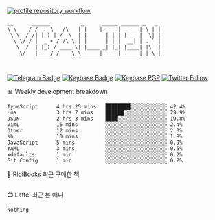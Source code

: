 [![profile repository workflow](https://github.com/vbalien/vbalien/actions/workflows/push.yml/badge.svg)](https://github.com/vbalien/vbalien/actions/workflows/push.yml)
```
__      ______          _      _____ ______ _   _ 
\ \    / /  _ \   /\   | |    |_   _|  ____| \ | |
 \ \  / /| |_) | /  \  | |      | | | |__  |  \| |
  \ \/ / |  _ < / /\ \ | |      | | |  __| | . ` |
   \  /  | |_) / ____ \| |____ _| |_| |____| |\  |
    \/   |____/_/    \_\______|_____|______|_| \_|
                                                  
                                                  
```
[![Telegram Badge](https://img.shields.io/badge/-Telegram-2CA5E0?logo=telegram)](https://t.me/vbalien)
[![Keybase Badge](https://img.shields.io/badge/-Keybase-33A0FF?logo=keybase&logoColor=white)](https://keybase.io/vbalien)
[![Keybase PGP](https://img.shields.io/keybase/pgp/vbalien)](http://sks.pod02.fleetstreetops.com/pks/lookup?search=0xE98CF73DE1E36F7D1B8A383AFD987F8DBE513071&fingerprint=on&op=index)
[![Twitter Follow](https://img.shields.io/twitter/follow/_elnyan)](https://twitter.com/_elnyan)

📊 Weekly development breakdown
```
TypeScript      4 hrs 25 mins   ████████░░░░░░░░░░░░ 42.4%
Lua             3 hrs 7 mins    ██████░░░░░░░░░░░░░░ 29.9%
JSON            2 hrs 3 mins    ████░░░░░░░░░░░░░░░░ 19.8%
VimL            15 mins         ░░░░░░░░░░░░░░░░░░░░ 2.4%
Other           12 mins         ░░░░░░░░░░░░░░░░░░░░ 2.0%
sh              10 mins         ░░░░░░░░░░░░░░░░░░░░ 1.8%
JavaScript      5 mins          ░░░░░░░░░░░░░░░░░░░░ 0.9%
YAML            3 mins          ░░░░░░░░░░░░░░░░░░░░ 0.5%
xdefaults       1 min           ░░░░░░░░░░░░░░░░░░░░ 0.2%
Git Config      1 min           ░░░░░░░░░░░░░░░░░░░░ 0.2%
```
📖 RidiBooks 최근 구매한 책
```
```
📺 Laftel 최근 본 애니
```
Nothing
```
